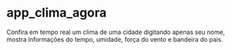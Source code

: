 # app_clima_agora
Confira em tempo real um clima de uma cidade digitando apenas seu nome, mostra informações do tempo, umidade, força do vento e bandeira do pais.
